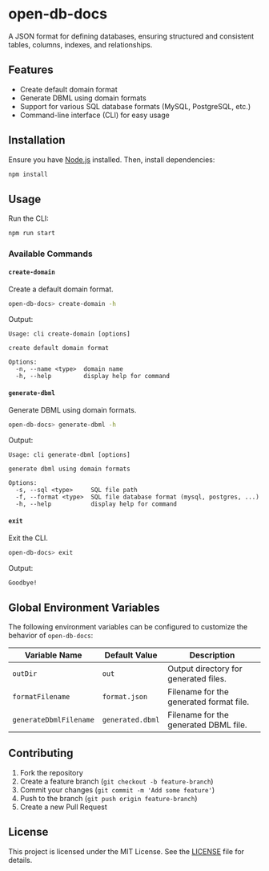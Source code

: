 # open-db-docs

A JSON format for defining databases, ensuring structured and consistent tables, columns, indexes, and relationships.

## Features

- Create default domain format
- Generate DBML using domain formats
- Support for various SQL database formats (MySQL, PostgreSQL, etc.)
- Command-line interface (CLI) for easy usage

## Installation

Ensure you have [Node.js](https://nodejs.org/) installed. Then, install dependencies:

```sh
npm install
```

## Usage

Run the CLI:

```sh
npm run start
```

### Available Commands

#### `create-domain`
Create a default domain format.

```sh
open-db-docs> create-domain -h
```

Output:
```
Usage: cli create-domain [options]

create default domain format

Options:
  -n, --name <type>  domain name
  -h, --help         display help for command
```

#### `generate-dbml`
Generate DBML using domain formats.

```sh
open-db-docs> generate-dbml -h
```

Output:
```
Usage: cli generate-dbml [options]

generate dbml using domain formats

Options:
  -s, --sql <type>     SQL file path
  -f, --format <type>  SQL file database format (mysql, postgres, ...)
  -h, --help           display help for command
```

#### `exit`
Exit the CLI.

```sh
open-db-docs> exit
```

Output:
```
Goodbye!
```

## Global Environment Variables

The following environment variables can be configured to customize the behavior of `open-db-docs`:

| Variable Name           | Default Value        | Description |
|------------------------|---------------------|-------------|
| `outDir`               | `out`               | Output directory for generated files. |
| `formatFilename`       | `format.json`       | Filename for the generated format file. |
| `generateDbmlFilename` | `generated.dbml`    | Filename for the generated DBML file. |

## Contributing

1. Fork the repository
2. Create a feature branch (`git checkout -b feature-branch`)
3. Commit your changes (`git commit -m 'Add some feature'`)
4. Push to the branch (`git push origin feature-branch`)
5. Create a new Pull Request

## License

This project is licensed under the MIT License. See the [LICENSE](LICENSE) file for details.